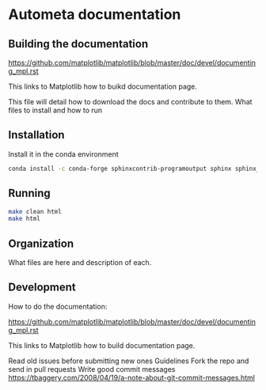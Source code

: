 Autometa documentation
========================

Building the documentation
--------------------------

https://github.com/matplotlib/matplotlib/blob/master/doc/devel/documenting_mpl.rst

This links to Matplotlib how to buikd documentation page.

This file will detail how to download the docs and contribute to them.
What files to install and how to run

Installation
------------
Install it in the conda environment

```bash
conda install -c conda-forge sphinxcontrib-programoutput sphinx sphinx_rtd_theme
```

Running
-------

```bash
make clean html
make html

```

Organization
------------

What files are here and description of each.

Development
-----------
How to do the documentation:

https://github.com/matplotlib/matplotlib/blob/master/doc/devel/documenting_mpl.rst

This links to Matplotlib how to build documentation page.

Read old issues before submitting new ones
Guidelines
Fork the repo and send in pull requests
Write good commit messages https://tbaggery.com/2008/04/19/a-note-about-git-commit-messages.html
